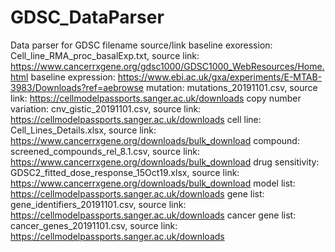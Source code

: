 # GDSC_DataParser

Data parser for GDSC
    filename  source/link
    baseline exoression: Cell_line_RMA_proc_basalExp.txt, source link: https://www.cancerrxgene.org/gdsc1000/GDSC1000_WebResources/Home.html
    baseline expression: https://www.ebi.ac.uk/gxa/experiments/E-MTAB-3983/Downloads?ref=aebrowse
    mutation: mutations_20191101.csv, source link: https://cellmodelpassports.sanger.ac.uk/downloads
    copy number variation: cnv_gistic_20191101.csv, source link: https://cellmodelpassports.sanger.ac.uk/downloads
    cell line: Cell_Lines_Details.xlsx, source link: https://www.cancerrxgene.org/downloads/bulk_download
    compound: screened_compounds_rel_8.1.csv, source link: https://www.cancerrxgene.org/downloads/bulk_download
    drug sensitivity: GDSC2_fitted_dose_response_15Oct19.xlsx, source link: https://www.cancerrxgene.org/downloads/bulk_download
    model list: https://cellmodelpassports.sanger.ac.uk/downloads
    gene list: gene_identifiers_20191101.csv, source link: https://cellmodelpassports.sanger.ac.uk/downloads
    cancer gene list: cancer_genes_20191101.csv, source link: https://cellmodelpassports.sanger.ac.uk/downloads
